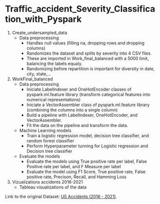 # Traffic_accident_Severity_Classification_with_Pyspark

1. Create_undersampled_data
   - Data preprocessing
     - Handles null values (filling na, dropping rows and dropping columns)
     - Randomizes the dataset and splits by severity into 4 CSV files.
     - These are imported in Work_final_balanced with a 5000 limit, balancing the labels equaly.
     - Randomizing before repartition is important for diversity in date, city, state,... 
2. WorkFinal_balanced
   - Data preprocessing
     - Iniciate LabelIndexer and OneHotEncoder classes of pyspark.ml.feature library (transform categorical features into numerical representations) 
     - Iniciate a VectorAssembler class of pyspark.ml.feature library (combining the columns into a single column)
     - Build a pipeline with LabelIndexer, OneHotEncoder, and VectorAssembler.
     - Fit the data on the pipeline and transform the data. 
   - Machine Learning models
     - Train a logistic regression model, decision tree classifier, and random forest classifier
     - Perform Hyperparameter tunning for Logistic regression and Decision tree classifier
   - Evaluate the models
     - Evaluate the models using True positive rate per label, False Positive rate per label, and F Measure per label
     - Evaluate the model using F1 Score, True positive rate, False positive rate, Precison, Recall, and Hamming Loss 
3. Vizualizations accidents 2016-2021
   - Tableau visualizations of the data 

Link to the original Dataset: [US Accidents (2016 - 2021)](https://www.kaggle.com/datasets/sobhanmoosavi/us-accidents).

